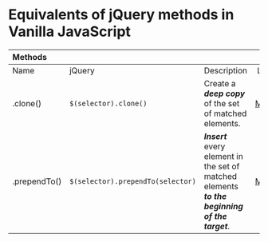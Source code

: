 # Equivalents of jQuery methods in Vanilla JavaScript

| **Methods** ||||
|:--|:--|:--|:--:|
| Name | jQuery | Description | Link |
| .clone() | `$(selector).clone()` | Create a **_deep copy_** of the set of matched elements. | [More](?clone/) |
| .prependTo() | `$(selector).prependTo(selector)` | **_Insert_** every element in the set of matched elements **_to the beginning of the target_**. | [More](?prependTo/) |
